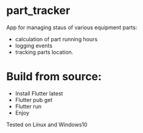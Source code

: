 # part_tracker
App for managing staus of various equipment parts:
- calculation of part running hours
- logging events
- tracking parts location.

# Build from source:
* Install Flutter latest
* Flutter pub get
* Flutter run
* Enjoy

 Tested on Linux and Windows10
